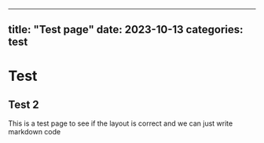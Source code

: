 
---
title:  "Test page"
date:   2023-10-13
categories: test
---
# Test 

## Test 2

This is a test page to see if the layout is correct and we can just write markdown code 